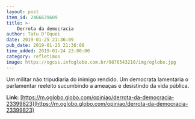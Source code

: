 ```yaml
---
layout: post
item_id: 2466639609
title: >-
    Derrota da democracia
author: Tatu D'Oquei
date: 2019-01-25 21:36:09
pub_date: 2019-01-25 21:36:09
time_added: 2019-01-24 23:00:00
category: refletimos
image: https://ogcss.infoglobo.com.br/9876543210/img/oglobo.jpg
---
```


Um militar não tripudiaria do inimigo rendido. Um democrata lamentaria o parlamentar reeleito sucumbindo a ameaças e desistindo da vida pública.

**Link:** [https://m.oglobo.globo.com/opiniao/derrota-da-democracia-23399823](https://m.oglobo.globo.com/opiniao/derrota-da-democracia-23399823)

